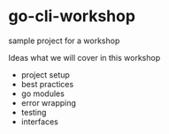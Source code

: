 # go-cli-workshop
sample project for a workshop

Ideas what we will cover in this workshop
- project setup
- best practices
- go modules
- error wrapping
- testing
- interfaces